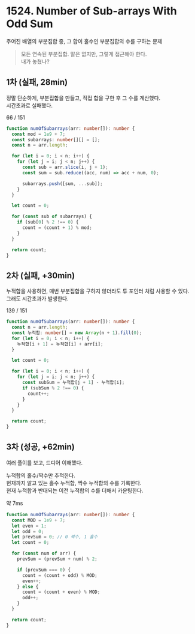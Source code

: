 # 1524. Number of Sub-arrays With Odd Sum

주어진 배열의 부분집합 중, 그 합이 홀수인 부분집합의 수를 구하는 문제

> 모든 연속된 부분집합. 말은 없지만, 그렇게 접근해야 한다.  
> 내가 놓쳤나?

## 1차 (실패, 28min)

정말 단순하게, 부분집합을 만들고, 직접 합을 구한 후 그 수를 계산했다.  
시간초과로 실패했다. 

66 / 151

```ts
function numOfSubarrays(arr: number[]): number {
  const mod = 1e9 + 7;
  const subarrays: number[][] = [];
  const n = arr.length;

  for (let i = 0; i < n; i++) {
    for (let j = i; j < n; j++) {
      const sub = arr.slice(i, j + 1);
      const sum = sub.reduce((acc, num) => acc + num, 0);

      subarrays.push([sum, ...sub]);
    }
  }

  let count = 0;

  for (const sub of subarrays) {
    if (sub[0] % 2 !== 0) {
      count = (count + 1) % mod;
    }
  }

  return count;
}
```


## 2차 (실패, +30min)

누적합을 사용하면, 매번 부분집합을 구하지 않더라도 투 포인터 처럼 사용할 수 있다.  
그래도 시간초과가 발생한다.  

139 / 151

```ts
function numOfSubarrays(arr: number[]): number {
  const n = arr.length;
  const 누적합: number[] = new Array(n + 1).fill(0);
  for (let i = 0; i < n; i++) {
    누적합[i + 1] = 누적합[i] + arr[i];
  }

  let count = 0;

  for (let i = 0; i < n; i++) {
    for (let j = i; j < n; j++) {
      const subSum = 누적합[j + 1] - 누적합[i];
      if (subSum % 2 !== 0) {
        count++;
      }
    }
  }

  return count;
}
```

## 3차 (성공, +62min)

여러 풀이를 보고, 드디어 이해했다.

누적합의 홀수/짝수만 추적한다.  
현재까지 알고 있는 홀수 누적합, 짝수 누적합의 수를 기록한다.  
현재 누적합과 반대되는 이전 누적합의 수를 더해서 카운팅한다.

약 7ms

```ts
function numOfSubarrays(arr: number[]): number {
  const MOD = 1e9 + 7;
  let even = 1;
  let odd = 0;
  let prevSum = 0; // 0 짝수, 1 홀수
  let count = 0;

  for (const num of arr) {
    prevSum = (prevSum + num) % 2;

    if (prevSum === 0) {
      count = (count + odd) % MOD;
      even++;
    } else {
      count = (count + even) % MOD;
      odd++;
    }
  }

  return count;
}
```
